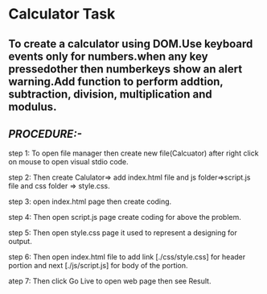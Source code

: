 # Calculator Task

## **To create a calculator using DOM.Use keyboard events only for numbers.when any key pressedother then numberkeys show an alert warning.Add function to perform addtion, subtraction, division, multiplication and modulus.**

## *PROCEDURE:-*

step 1: To open file manager then create new file(Calcuator) after right click on mouse to open visual stdio code.

step 2: Then create Calulator=> add index.html file and js folder=>script.js file and css folder => style.css.

step 3: open index.html page then create coding.

step 4: Then  open script.js page create coding for above the problem.

step 5: Then open style.css page  it used to represent a designing for output.

step 6: Then open index.html file to add link [./css/style.css] for header portion and next [./js/script.js] for body
        of the portion.

atep 7: Then click Go Live to open web page then see Result.